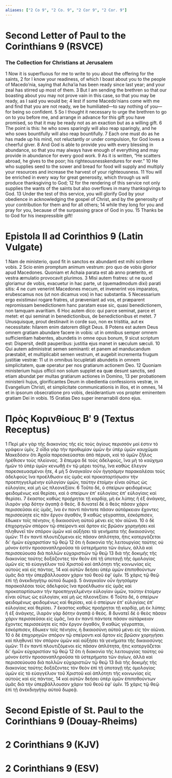 ```yaml
---
aliases: ["2 Co 9", "2 Co. 9", "2 Cor 9", "2 Cor. 9"]
---
```



# Second Letter of Paul to the Corinthians 9 (RSVCE)

### The Collection for Christians at Jerusalem
1 Now it is superfluous for me to write to you about the offering for the saints,
2 for I know your readiness, of which I boast about you to the people of Macedoʹnia, saying that Achaʹia has been ready since last year; and your zeal has stirred up most of them.
3 But I am sending the brethren so that our boasting about you may not prove vain in this case, so that you may be ready, as I said you would be;
4 lest if some Macedoʹnians come with me and find that you are not ready, we be humiliated—to say nothing of you—for being so confident.
5 So I thought it necessary to urge the brethren to go on to you before me, and arrange in advance for this gift you have promised, so that it may be ready not as an exaction but as a willing gift.
6 The point is this: he who sows sparingly will also reap sparingly, and he who sows bountifully will also reap bountifully.
7 Each one must do as he has made up his mind, not reluctantly or under compulsion, for God loves a cheerful giver.
8 And God is able to provide you with every blessing in abundance, so that you may always have enough of everything and may provide in abundance for every good work.
9 As it is written, “He scatters abroad, he gives to the poor; his righteousnesskendures for ever.”
10 He who supplies seed to the sower and bread for food will supply and multiply your resources and increase the harvest of your righteousness.
11 You will be enriched in every way for great generosity, which through us will produce thanksgiving to God;
12 for the rendering of this service not only supplies the wants of the saints but also overflows in many thanksgivings to God.
13 Under the test of this service, you will glorify God by your obedience in acknowledging the gospel of Christ, and by the generosity of your contribution for them and for all others;
14 while they long for you and pray for you, because of the surpassing grace of God in you.
15 Thanks be to God for his inexpressible gift!


# Epistola II ad Corinthios 9 (Latin Vulgate)

1 Nam de ministerio, quod fit in sanctos ex abundanti est mihi scribere vobis.
2 Scio enim promptum animum vestrum: pro quo de vobis glorior apud Macedones. Quoniam et Achaia parata est ab anno præterito, et vestra æmulatio provocavit plurimos.
3 Misi autem fratres: ut ne quod gloriamur de vobis, evacuetur in hac parte, ut (quemadmodum dixi) parati sitis:
4 ne cum venerint Macedones mecum, et invenerint vos imparatos, erubescamus nos (ut non dicamus vos) in hac substantia.
5 Necessarium ergo existimavi rogare fratres, ut præveniant ad vos, et præparent repromissam benedictionem hanc paratam esse sic, quasi benedictionem, non tamquam avaritiam.
6 Hoc autem dico: qui parce seminat, parce et metet: et qui seminat in benedictionibus, de benedictionibus et metet.
7 Unusquisque, prout destinavit in corde suo, non ex tristitia, aut ex necessitate: hilarem enim datorem diligit Deus.
8 Potens est autem Deus omnem gratiam abundare facere in vobis: ut in omnibus semper omnem sufficientiam habentes, abundetis in omne opus bonum,
9 sicut scriptum est: Dispersit, dedit pauperibus: justitia ejus manet in sæculum sæculi.
10 Qui autem administrat semen seminanti: et panem ad manducandum præstabit, et multiplicabit semen vestrum, et augebit incrementa frugum justitiæ vestræ:
11 ut in omnibus locupletati abundetis in omnem simplicitatem, quæ operatur per nos gratiarum actionem Deo.
12 Quoniam ministerium hujus officii non solum supplet ea quæ desunt sanctis, sed etiam abundat per multas gratiarum actiones in Domino,
13 per probationem ministerii hujus, glorificantes Deum in obedientia confessionis vestræ, in Evangelium Christi, et simplicitate communicationis in illos, et in omnes,
14 et in ipsorum obsecratione pro vobis, desiderantium vos propter eminentem gratiam Dei in vobis.
15 Gratias Deo super inenarrabili dono ejus.


# Πρὸς Κορινθίους Βʹ 9 (Textus Receptus)

1 Περὶ μὲν γὰρ τῆς διακονίας τῆς εἰς τοὺς ἁγίους περισσόν μοί ἐστιν τὸ γράφειν ὑμῖν,
2 οἶδα γὰρ τὴν προθυμίαν ὑμῶν ἣν ὑπὲρ ὑμῶν καυχῶμαι Μακεδόσιν ὅτι Ἀχαΐα παρεσκεύασται ἀπὸ πέρυσι, καὶ τὸ ὑμῶν ζῆλος ἠρέθισεν τοὺς πλείονας.
3 ἔπεμψα δὲ τοὺς ἀδελφούς, ἵνα μὴ τὸ καύχημα ἡμῶν τὸ ὑπὲρ ὑμῶν κενωθῇ ἐν τῷ μέρει τούτῳ, ἵνα καθὼς ἔλεγον παρεσκευασμένοι ἦτε,
4 μή  5 ἀναγκαῖον οὖν ἡγησάμην παρακαλέσαι τοὺς ἀδελφοὺς ἵνα προέλθωσιν εἰς ὑμᾶς καὶ προκαταρτίσωσιν τὴν προεπηγγελμένην εὐλογίαν ὑμῶν, ταύτην ἑτοίμην εἶναι οὕτως ὡς εὐλογίαν, καὶ μὴ ὡς πλεονεξίαν. 6 Τοῦτο δέ, ὁ σπείρων φειδομένως φειδομένως καὶ θερίσει, καὶ ὁ σπείρων ἐπ' εὐλογίαις ἐπ' εὐλογίαις καὶ θερίσει. 7 ἕκαστος καθὼς προῄρηται τῇ καρδίᾳ, μὴ ἐκ λύπης ἢ ἐξ ἀνάγκης, ἱλαρὸν γὰρ δότην ἀγαπᾷ ὁ θεός. 8 δυνατεῖ δὲ ὁ θεὸς πᾶσαν χάριν περισσεῦσαι εἰς ὑμᾶς, ἵνα ἐν παντὶ πάντοτε πᾶσαν αὐτάρκειαν ἔχοντες περισσεύητε εἰς πᾶν ἔργον ἀγαθόν, 9 καθὼς γέγραπται, ἐσκόρπισεν, ἔδωκεν τοῖς πένησιν, ἡ δικαιοσύνη αὐτοῦ μένει εἰς τὸν αἰῶνα. 10 ὁ δὲ ἐπιχορηγῶν σπόρον τῷ σπείροντι καὶ ἄρτον εἰς βρῶσιν χορηγήσει καὶ πληθυνεῖ τὸν σπόρον ὑμῶν καὶ αὐξήσει τὰ γενήματα τῆς δικαιοσύνης ὑμῶν: 11 ἐν παντὶ πλουτιζόμενοι εἰς πᾶσαν ἁπλότητα, ἥτις κατεργάζεται δι' ἡμῶν εὐχαριστίαν τῷ θεῷ 12 ὅτι ἡ διακονία τῆς λειτουργίας ταύτης οὐ μόνον ἐστὶν προσαναπληροῦσα τὰ ὑστερήματα τῶν ἁγίων, ἀλλὰ καὶ περισσεύουσα διὰ πολλῶν εὐχαριστιῶν τῷ θεῷ 13 διὰ τῆς δοκιμῆς τῆς διακονίας ταύτης δοξάζοντες τὸν θεὸν ἐπὶ τῇ ὑποταγῇ τῆς ὁμολογίας ὑμῶν εἰς τὸ εὐαγγέλιον τοῦ Χριστοῦ καὶ ἁπλότητι τῆς κοινωνίας εἰς αὐτοὺς καὶ εἰς πάντας, 14 καὶ αὐτῶν δεήσει ὑπὲρ ὑμῶν ἐπιποθούντων ὑμᾶς διὰ τὴν ὑπερβάλλουσαν χάριν τοῦ θεοῦ ἐφ' ὑμῖν. 15 χάρις τῷ θεῷ ἐπὶ τῇ ἀνεκδιηγήτῳ αὐτοῦ δωρεᾷ.
5 ἀναγκαῖον οὖν ἡγησάμην παρακαλέσαι τοὺς ἀδελφοὺς ἵνα προέλθωσιν εἰς ὑμᾶς καὶ προκαταρτίσωσιν τὴν προεπηγγελμένην εὐλογίαν ὑμῶν, ταύτην ἑτοίμην εἶναι οὕτως ὡς εὐλογίαν, καὶ μὴ ὡς πλεονεξίαν.
6 Τοῦτο δέ, ὁ σπείρων φειδομένως φειδομένως καὶ θερίσει, καὶ ὁ σπείρων ἐπ' εὐλογίαις ἐπ' εὐλογίαις καὶ θερίσει.
7 ἕκαστος καθὼς προῄρηται τῇ καρδίᾳ, μὴ ἐκ λύπης ἢ ἐξ ἀνάγκης, ἱλαρὸν γὰρ δότην ἀγαπᾷ ὁ θεός.
8 δυνατεῖ δὲ ὁ θεὸς πᾶσαν χάριν περισσεῦσαι εἰς ὑμᾶς, ἵνα ἐν παντὶ πάντοτε πᾶσαν αὐτάρκειαν ἔχοντες περισσεύητε εἰς πᾶν ἔργον ἀγαθόν,
9 καθὼς γέγραπται, ἐσκόρπισεν, ἔδωκεν τοῖς πένησιν, ἡ δικαιοσύνη αὐτοῦ μένει εἰς τὸν αἰῶνα.
10 ὁ δὲ ἐπιχορηγῶν σπόρον τῷ σπείροντι καὶ ἄρτον εἰς βρῶσιν χορηγήσει καὶ πληθυνεῖ τὸν σπόρον ὑμῶν καὶ αὐξήσει τὰ γενήματα τῆς δικαιοσύνης ὑμῶν:
11 ἐν παντὶ πλουτιζόμενοι εἰς πᾶσαν ἁπλότητα, ἥτις κατεργάζεται δι' ἡμῶν εὐχαριστίαν τῷ θεῷ
12 ὅτι ἡ διακονία τῆς λειτουργίας ταύτης οὐ μόνον ἐστὶν προσαναπληροῦσα τὰ ὑστερήματα τῶν ἁγίων, ἀλλὰ καὶ περισσεύουσα διὰ πολλῶν εὐχαριστιῶν τῷ θεῷ
13 διὰ τῆς δοκιμῆς τῆς διακονίας ταύτης δοξάζοντες τὸν θεὸν ἐπὶ τῇ ὑποταγῇ τῆς ὁμολογίας ὑμῶν εἰς τὸ εὐαγγέλιον τοῦ Χριστοῦ καὶ ἁπλότητι τῆς κοινωνίας εἰς αὐτοὺς καὶ εἰς πάντας,
14 καὶ αὐτῶν δεήσει ὑπὲρ ὑμῶν ἐπιποθούντων ὑμᾶς διὰ τὴν ὑπερβάλλουσαν χάριν τοῦ θεοῦ ἐφ' ὑμῖν.
15 χάρις τῷ θεῷ ἐπὶ τῇ ἀνεκδιηγήτῳ αὐτοῦ δωρεᾷ.


# Second Epistle of St. Paul to the Corinthians 9 (Douay-Rheims)


# 2 Corinthians 9 (KJV)


# 2 Corinthians 9 (ESV)

